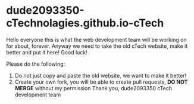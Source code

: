 # dude2093350-cTechnolagies.github.io-cTech

Hello everyone this is what the web development team will be working on for
about, forever. Anyway we need to take the old cTech website, make it better and
put it here! Good luck!

Please do the following:
<br>
1) Do not just copy and paste the old website, we want to make it better!
2) Create your own fork, you will be able to create pull requests, <strong>DO NOT MERGE</strong> without my permission
Thank you,
dude2093350 cTech development team

